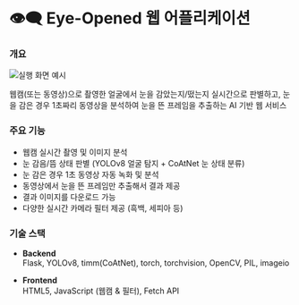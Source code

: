 # 👁️‍🗨️ Eye-Opened 웹 어플리케이션

### 개요

![실행 화면 예시]("Screenshot.png")

웹캠(또는 동영상)으로 촬영한 얼굴에서 눈을 감았는지/떴는지 실시간으로 판별하고, 눈을 감은 경우 1초짜리 동영상을 분석하여 눈을 뜬 프레임을 추출하는 AI 기반 웹 서비스

### 주요 기능
- 웹캠 실시간 촬영 및 이미지 분석
- 눈 감음/뜸 상태 판별 (YOLOv8 얼굴 탐지 + CoAtNet 눈 상태 분류)
- 눈 감은 경우 1초 동영상 자동 녹화 및 분석
- 동영상에서 눈을 뜬 프레임만 추출해서 결과 제공
- 결과 이미지를 다운로드 가능
- 다양한 실시간 카메라 필터 제공 (흑백, 세피아 등)

### 기술 스택
- **Backend**  
  Flask, YOLOv8, timm(CoAtNet), torch, torchvision, OpenCV, PIL, imageio

- **Frontend**  
  HTML5, JavaScript (웹캠 & 필터), Fetch API

  
